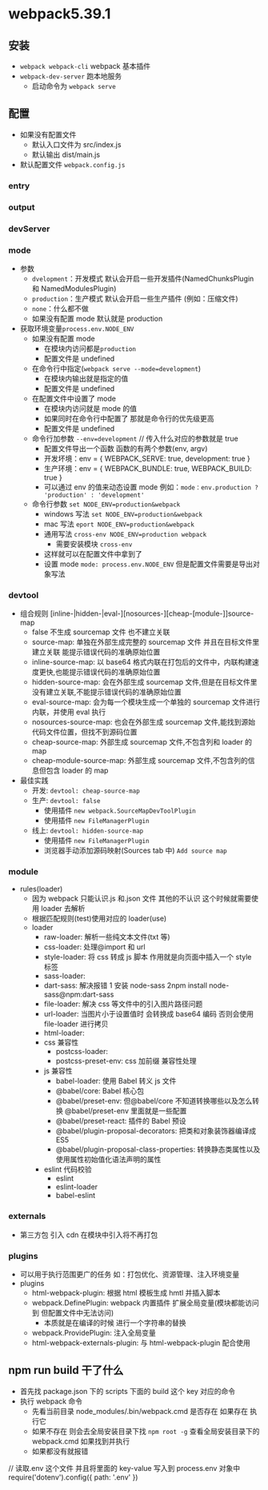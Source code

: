 # webpack5.39.1

## 安装

- `webpack webpack-cli` webpack 基本插件
- `webpack-dev-server` 跑本地服务
  - 启动命令为 `webpack serve`

## 配置

- 如果没有配置文件
  - 默认入口文件为 src/index.js
  - 默认输出 dist/main.js
- 默认配置文件 `webpack.config.js`

### entry

### output

### devServer

### mode

- 参数
  - `dvelopment`：开发模式 默认会开启一些开发插件(NamedChunksPlugin 和 NamedModulesPlugin)
  - `production`：生产模式 默认会开启一些生产插件 (例如：压缩文件)
  - `none`：什么都不做
  - 如果没有配置 mode 默认就是 production
- 获取环境变量`process.env.NODE_ENV`
  - 如果没有配置 mode
    - 在模块内访问都是`production`
    - 配置文件是 undefined
  - 在命令行中指定(`webpack serve --mode=development`)
    - 在模块内输出就是指定的值
    - 配置文件是 undefined
  - 在配置文件中设置了 mode
    - 在模块内访问就是 mode 的值
    - 如果同时在命令行中配置了 那就是命令行的优先级更高
    - 配置文件是 undefined
  - 命令行加参数 `--env=development` // 传入什么对应的参数就是 true
    - 配置文件导出一个函数 函数的有两个参数(env, argv)
    - 开发坏境：env = { WEBPACK_SERVE: true, development: true }
    - 生产环境：env = { WEBPACK_BUNDLE: true, WEBPACK_BUILD: true }
    - 可以通过 env 的值来动态设置 mode 例如：`mode：env.production ? 'production' : 'development'`
  - 命令行参数 `set NODE_ENV=production&webpack`
    - windows 写法 `set NODE_ENV=production&webpack`
    - mac 写法 `eport NODE_ENV=production&webpack`
    - 通用写法 `cross-env NODE_ENV=production webpack`
      - 需要安装模块 `cross-env`
    - 这样就可以在配置文件中拿到了
    - 设置 mode `mode: process.env.NODE_ENV` 但是配置文件需要是导出对象写法

### devtool

- 组合规则 [inline-|hidden-|eval-][nosources-][cheap-[module-]]source-map
  - false 不生成 sourcemap 文件 也不建立关联
  - source-map: 单独在外部生成完整的 sourcemap 文件 并且在目标文件里建立关联 能提示错误代码的准确原始位置
  - inline-source-map: 以 base64 格式内联在打包后的文件中，内联构建速度更快,也能提示错误代码的准确原始位置
  - hidden-source-map: 会在外部生成 sourcemap 文件,但是在目标文件里没有建立关联,不能提示错误代码的准确原始位置
  - eval-source-map: 会为每一个模块生成一个单独的 sourcemap 文件进行内联，并使用 eval 执行
  - nosources-source-map: 也会在外部生成 sourcemap 文件,能找到源始代码文件位置，但找不到源码位置
  - cheap-source-map: 外部生成 sourcemap 文件,不包含列和 loader 的 map
  - cheap-module-source-map: 外部生成 sourcemap 文件,不包含列的信息但包含 loader 的 map
- 最佳实践
  - 开发: `devtool: cheap-source-map`
  - 生产: `devtool: false`
    - 使用插件 `new webpack.SourceMapDevToolPlugin`
    - 使用插件 `new FileManagerPlugin`
  - 线上: `devtool: hidden-source-map`
    - 使用插件 `new FileManagerPlugin`
    - 浏览器手动添加源码映射(Sources tab 中) `Add source map`

### module

- rules(loader)
  - 因为 webpack 只能认识.js 和.json 文件 其他的不认识 这个时候就需要使用 loader 去解析
  - 根据匹配规则(test)使用对应的 loader(use)
  - loader
    - raw-loader: 解析一些纯文本文件(txt 等)
    - css-loader: 处理@import 和 url
    - style-loader: 将 css 转成 js 脚本 作用就是向页面中插入一个 style 标签
    - sass-loader:
    - dart-sass: 解决报错 1 安装 node-sass 2npm install node-sass@npm:dart-sass
    - file-loader: 解决 css 等文件中的引入图片路径问题
    - url-loader: 当图片小于设置值时 会转换成 base64 编码 否则会使用 file-loader 进行拷贝
    - html-loader:
    - css 兼容性
      - postcss-loader:
      - postcss-preset-env: css 加前缀 兼容性处理
    - js 兼容性
      - babel-loader: 使用 Babel 转义 js 文件
      - @babel/core: Babel 核心包
      - @babel/preset-env: 但@babel/core 不知道转换哪些以及怎么转换 @babel/preset-env 里面就是一些配置
      - @babel/preset-react: 插件的 Babel 预设
      - @babel/plugin-proposal-decorators: 把类和对象装饰器编译成 ES5
      - @babel/plugin-proposal-class-properties: 转换静态类属性以及使用属性初始值化语法声明的属性
    - eslint 代码校验
      - eslint
      - eslint-loader
      - babel-eslint

### externals

- 第三方包 引入 cdn 在模块中引入将不再打包

### plugins

- 可以用于执行范围更广的任务 如：打包优化、资源管理、注入环境变量
- plugins
  - html-webpack-plugin: 根据 html 模板生成 hmtl 并插入脚本
  - webpack.DefinePlugin: webpack 内置插件 扩展全局变量(模块都能访问到 但配置文件中无法访问)
    - 本质就是在编译的时候 进行一个字符串的替换
  - webpack.ProvidePlugin: 注入全局变量
  - html-webpack-externals-plugin: 与 html-webpack-plugin 配合使用

## npm run build 干了什么

- 首先找 package.json 下的 scripts 下面的 build 这个 key 对应的命令
- 执行 webpack 命令
  - 先看当前目录 node_modules/.bin/webpack.cmd 是否存在 如果存在 执行它
  - 如果不存在 则会去全局安装目录下找 `npm root -g` 查看全局安装目录下的 webpack.cmd 如果找到并执行
  - 如果都没有就报错

// 读取.env 这个文件 并且将里面的 key-value 写入到 process.env 对象中
require('dotenv').config({ path: '.env' })
